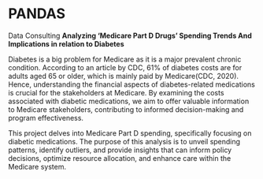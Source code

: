 # PANDAS
Data Consulting
**Analyzing ‘Medicare Part D Drugs’ Spending Trends And Implications in relation to Diabetes**

Diabetes is a big problem for Medicare as it is a major prevalent chronic condition. According to an article by CDC, 61% of diabetes costs are for adults aged 65 or older, which is mainly paid by Medicare(CDC, 2020). Hence, understanding the financial aspects of diabetes-related medications is crucial for the stakeholders at Medicare. By examining the costs associated with diabetic medications, we aim to offer valuable information to Medicare stakeholders, contributing to informed decision-making and program effectiveness.

This project delves into Medicare Part D spending, specifically focusing on diabetic medications. The purpose of this analysis is to unveil spending patterns, identify outliers, and provide insights that can inform policy decisions, optimize resource allocation, and enhance care within the Medicare system.
